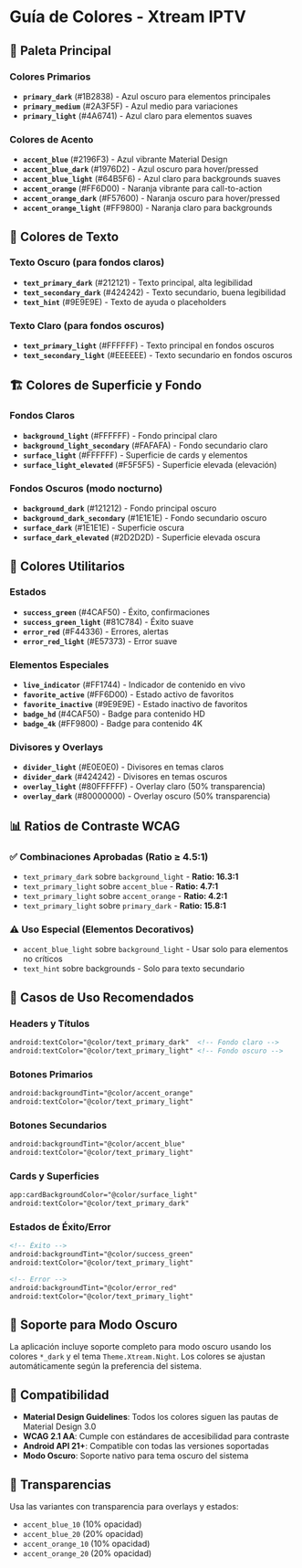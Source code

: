 # Guía de Colores - Xtream IPTV

## 🎨 Paleta Principal

### Colores Primarios
- **`primary_dark`** (#1B2838) - Azul oscuro para elementos principales
- **`primary_medium`** (#2A3F5F) - Azul medio para variaciones
- **`primary_light`** (#4A6741) - Azul claro para elementos suaves

### Colores de Acento
- **`accent_blue`** (#2196F3) - Azul vibrante Material Design
- **`accent_blue_dark`** (#1976D2) - Azul oscuro para hover/pressed
- **`accent_blue_light`** (#64B5F6) - Azul claro para backgrounds suaves
- **`accent_orange`** (#FF6D00) - Naranja vibrante para call-to-action
- **`accent_orange_dark`** (#F57600) - Naranja oscuro para hover/pressed
- **`accent_orange_light`** (#FF9800) - Naranja claro para backgrounds

## 📝 Colores de Texto

### Texto Oscuro (para fondos claros)
- **`text_primary_dark`** (#212121) - Texto principal, alta legibilidad
- **`text_secondary_dark`** (#424242) - Texto secundario, buena legibilidad
- **`text_hint`** (#9E9E9E) - Texto de ayuda o placeholders

### Texto Claro (para fondos oscuros)
- **`text_primary_light`** (#FFFFFF) - Texto principal en fondos oscuros
- **`text_secondary_light`** (#EEEEEE) - Texto secundario en fondos oscuros

## 🏗️ Colores de Superficie y Fondo

### Fondos Claros
- **`background_light`** (#FFFFFF) - Fondo principal claro
- **`background_light_secondary`** (#FAFAFA) - Fondo secundario claro
- **`surface_light`** (#FFFFFF) - Superficie de cards y elementos
- **`surface_light_elevated`** (#F5F5F5) - Superficie elevada (elevación)

### Fondos Oscuros (modo nocturno)
- **`background_dark`** (#121212) - Fondo principal oscuro
- **`background_dark_secondary`** (#1E1E1E) - Fondo secundario oscuro
- **`surface_dark`** (#1E1E1E) - Superficie oscura
- **`surface_dark_elevated`** (#2D2D2D) - Superficie elevada oscura

## 🔧 Colores Utilitarios

### Estados
- **`success_green`** (#4CAF50) - Éxito, confirmaciones
- **`success_green_light`** (#81C784) - Éxito suave
- **`error_red`** (#F44336) - Errores, alertas
- **`error_red_light`** (#E57373) - Error suave

### Elementos Especiales
- **`live_indicator`** (#FF1744) - Indicador de contenido en vivo
- **`favorite_active`** (#FF6D00) - Estado activo de favoritos
- **`favorite_inactive`** (#9E9E9E) - Estado inactivo de favoritos
- **`badge_hd`** (#4CAF50) - Badge para contenido HD
- **`badge_4k`** (#FF9800) - Badge para contenido 4K

### Divisores y Overlays
- **`divider_light`** (#E0E0E0) - Divisores en temas claros
- **`divider_dark`** (#424242) - Divisores en temas oscuros
- **`overlay_light`** (#80FFFFFF) - Overlay claro (50% transparencia)
- **`overlay_dark`** (#80000000) - Overlay oscuro (50% transparencia)

## 📊 Ratios de Contraste WCAG

### ✅ Combinaciones Aprobadas (Ratio ≥ 4.5:1)
- `text_primary_dark` sobre `background_light` - **Ratio: 16.3:1**
- `text_primary_light` sobre `accent_blue` - **Ratio: 4.7:1**
- `text_primary_light` sobre `accent_orange` - **Ratio: 4.2:1**
- `text_primary_light` sobre `primary_dark` - **Ratio: 15.8:1**

### ⚠️ Uso Especial (Elementos Decorativos)
- `accent_blue_light` sobre `background_light` - Usar solo para elementos no críticos
- `text_hint` sobre backgrounds - Solo para texto secundario

## 🎯 Casos de Uso Recomendados

### Headers y Títulos
```xml
android:textColor="@color/text_primary_dark"  <!-- Fondo claro -->
android:textColor="@color/text_primary_light" <!-- Fondo oscuro -->
```

### Botones Primarios
```xml
android:backgroundTint="@color/accent_orange"
android:textColor="@color/text_primary_light"
```

### Botones Secundarios
```xml
android:backgroundTint="@color/accent_blue"
android:textColor="@color/text_primary_light"
```

### Cards y Superficies
```xml
app:cardBackgroundColor="@color/surface_light"
android:textColor="@color/text_primary_dark"
```

### Estados de Éxito/Error
```xml
<!-- Éxito -->
android:backgroundTint="@color/success_green"
android:textColor="@color/text_primary_light"

<!-- Error -->
android:backgroundTint="@color/error_red"
android:textColor="@color/text_primary_light"
```

## 🌙 Soporte para Modo Oscuro

La aplicación incluye soporte completo para modo oscuro usando los colores `*_dark` y el tema `Theme.Xtream.Night`. Los colores se ajustan automáticamente según la preferencia del sistema.

## 📱 Compatibilidad

- **Material Design Guidelines**: Todos los colores siguen las pautas de Material Design 3.0
- **WCAG 2.1 AA**: Cumple con estándares de accesibilidad para contraste
- **Android API 21+**: Compatible con todas las versiones soportadas
- **Modo Oscuro**: Soporte nativo para tema oscuro del sistema

## 🔄 Transparencias

Usa las variantes con transparencia para overlays y estados:
- `accent_blue_10` (10% opacidad)
- `accent_blue_20` (20% opacidad)
- `accent_orange_10` (10% opacidad)
- `accent_orange_20` (20% opacidad)